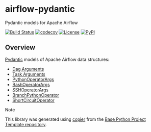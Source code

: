 # airflow-pydantic

Pydantic models for Apache Airflow

[![Build Status](https://github.com/airflow-laminar/airflow-pydantic/actions/workflows/build.yaml/badge.svg?branch=main&event=push)](https://github.com/airflow-laminar/airflow-pydantic/actions/workflows/build.yaml)
[![codecov](https://codecov.io/gh/airflow-laminar/airflow-pydantic/branch/main/graph/badge.svg)](https://codecov.io/gh/airflow-laminar/airflow-pydantic)
[![License](https://img.shields.io/github/license/airflow-laminar/airflow-pydantic)](https://github.com/airflow-laminar/airflow-pydantic)
[![PyPI](https://img.shields.io/pypi/v/airflow-pydantic.svg)](https://pypi.python.org/pypi/airflow-pydantic)

## Overview

[Pydantic](https://docs.pydantic.dev/latest/) models of Apache Airflow data structures:

- [Dag Arguments](https://airflow.apache.org/docs/apache-airflow/2.10.4/_api/airflow/models/dag/index.html#airflow.models.dag.DAG)
- [Task Arguments](https://airflow.apache.org/docs/apache-airflow/2.10.4/_api/airflow/models/baseoperator/index.html#airflow.models.baseoperator.BaseOperator)
- [PythonOperatorArgs](https://airflow.apache.org/docs/apache-airflow-providers-standard/stable/_api/airflow/providers/standard/operators/python/index.html#airflow.providers.standard.operators.python.PythonOperator)
- [BashOperatorArgs](https://airflow.apache.org/docs/apache-airflow-providers-standard/stable/_api/airflow/providers/standard/operators/bash/index.html#airflow.providers.standard.operators.bash.BashOperator)
- [SSHOperatorArgs](https://airflow.apache.org/docs/apache-airflow-providers-ssh/stable/_api/airflow/providers/ssh/operators/ssh/index.html#airflow.providers.ssh.operators.ssh.SSHOperator)
- [BranchPythonOperator](https://airflow.apache.org/docs/apache-airflow-providers-standard/stable/_api/airflow/providers/standard/operators/python/index.html#airflow.providers.standard.operators.python.BranchPythonOperator)
- [ShortCircuitOperator](https://airflow.apache.org/docs/apache-airflow-providers-standard/stable/_api/airflow/providers/standard/operators/python/index.html#airflow.providers.standard.operators.python.ShortCircuitOperator)


> [!NOTE]
> This library was generated using [copier](https://copier.readthedocs.io/en/stable/) from the [Base Python Project Template repository](https://github.com/python-project-templates/base).
